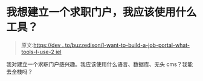 # 我想建立一个求职门户，我应该使用什么工具？

> 原文:[https://dev . to/buzzedison/I-want-to-build-a-job-portal-what-tools-I-use-2 iel](https://dev.to/buzzedison/i-want-to-build-a-job-portal-what-tools-should-i-use-2iel)

我对建立一个求职门户感兴趣。我应该使用什么语言、数据库、无头 cms？我能去全栈吗？